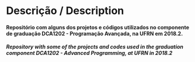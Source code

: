 # Descrição / Description
<h4> Repositório com alguns dos projetos e códigos utilizados no componente de graduação DCA1202 - Programação Avançada, na UFRN em 2018.2.
<h4><i> Repository with some of the projects and codes used in the graduation component DCA1202 - Advanced Programming, at UFRN in 2018.2
